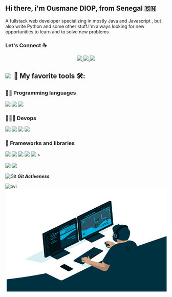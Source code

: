 

## Hi there, i'm Ousmane DIOP,  from Senegal 🇸🇳

A fullstack web developer specializing in mostly Java and Javascript  , but also write Python and some other stuff.I'm always looking for new opportunities to learn and to solve new problems



### Let's Connect :coffee:

<p align="center">
<a href="https://www.linkedin.com/in/ousmane-diop-5792a5170" target="_blank" alt="My LinkedIn"> 
  <img src="https://img.shields.io/badge/linkedin-%230077B5.svg?&style=for-the-badge&logo=linkedin&logoColor=white" />
</a>
<a href="https://twitter.com/ouznoreyni221" target="_blank" alt="Follow Me on Twitter"> 
    <img src="https://img.shields.io/badge/twitter-%231DA1F2.svg?&style=for-the-badge&logo=twitter&logoColor=white" />
</a>
<a href="mailto:ousmanediop1297@gmail.com" target="_blank" alt="Send me a email"> 
    <img src="https://img.shields.io/badge/gmail-fefefe?style=for-the-badge&logo=gmail&logoColor=yellow" />
</a>
</p>

## <img src="https://media.giphy.com/media/iY8CRBdQXODJSCERIr/giphy.gif" width="30px">&nbsp; 🚀  My favorite tools 🛠️:

### 👨‍💻 Programming languages

<p>
<img src="https://img.shields.io/badge/Java-fefefe?style=for-the-badge&logo=java&logoColor=ec0000"/> <img src="https://img.shields.io/badge/javascript-%23F7DF1E.svg?&style=for-the-badge&logo=javascript&logoColor=white" />   <img src="https://img.shields.io/badge/python-%233776AB.svg?&style=for-the-badge&logo=python&logoColor=FFD43B" />
</p>

### 👨🏽‍💻 Devops

<p>
<img src="https://img.shields.io/badge/docker-fefefe?style=for-the-badge&logo=docker" /> <img src="https://img.shields.io/badge/Kubernetes-fefefe?style=for-the-badge&logo=Kubernetes" />  <img src="https://img.shields.io/badge/ansible-red?style=for-the-badge&logo=ansible" />  <img src="https://img.shields.io/badge/jenkins-white?style=for-the-badge&logo=jenkins" />

</p>


### 🧰 Frameworks and libraries

<p>
 <img src="https://img.shields.io/badge/springboot-white?style=for-the-badge&logo=springboot&logoColor=white%22"/>  <img src="https://img.shields.io/badge/Django-092E20?style=for-the-badge&logo=django&logoColor=white" /> 
<img src="https://img.shields.io/badge/react-%2361DAFB.svg?&style=for-the-badge&logo=react&logoColor=white" /> <img src="https://img.shields.io/badge/angular-red?style=for-the-badge&logo=angular&logoColor=white"/>  <img src="https://img.shields.io/badge/next.js-303030?style=for-the-badge&logo=next.js&logoColor=white"/> > <br> <br> <img src="https://img.shields.io/badge/React_Native-61DAFB?style=for-the-badge&logo=react&logoColor=white" /> <img src="https://img.shields.io/badge/ionic-fefefe?style=for-the-badge&logo=ionic&logoColor=blue" />
</p>

 <img src="https://media.giphy.com/media/W5eoZHPpUx9sapR0eu/giphy.gif" width="30px" alt="Git"/>&nbsp;<i><b>Git Activeness</b></i></p>
 <p>
<img align="left" src="https://github-readme-stats.vercel.app/api/top-langs?username=ouznoreyni&show_icons=true&locale=en&layout=compact&theme=chartreuse-dark" alt="ovi" />
 <img align="right" alt="GIF" src="https://github.com/ouznoreyni/ouznoreyni/blob/main/code.gif?raw=true" width="500" height="320" />
  </p>

